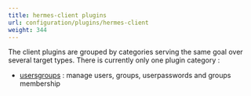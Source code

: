 ```yaml
---
title: hermes-client plugins
url: configuration/plugins/hermes-client
weight: 344
---
```


The client plugins are grouped by categories serving the same goal over several target types. There is currently only one plugin category :

- [usersgroups](usergroups) : manage users, groups, userpasswords and groups membership
